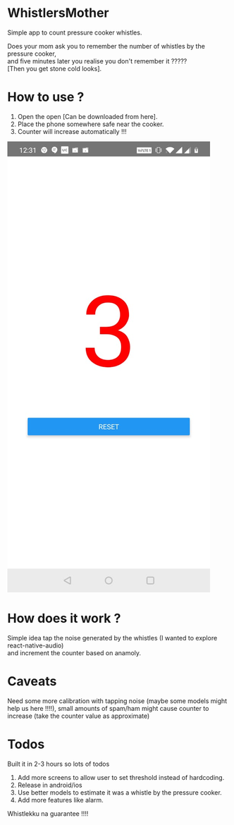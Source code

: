# WhistlersMother
Simple app to count pressure cooker whistles.  

Does your mom ask you to remember the number of whistles by the pressure cooker,  
and five minutes later you realise you don't remember it ?????  
[Then you get stone cold looks].  

# How to use ?
1. Open the open [Can be downloaded from here].
2. Place the phone somewhere safe near the cooker.
3. Counter will increase automatically !!!

![Alt text](img/wm.jpeg?raw=true "Whistler's Mother")

# How does it work ?
Simple idea tap the noise generated by the whistles (I wanted to explore react-native-audio)  
and increment the counter based on anamoly.

# Caveats
Need some more calibration with tapping noise (maybe some models might help us here !!!!),
small amounts of spam/ham might cause counter to increase (take the counter value as approximate)

# Todos
Built it in 2-3 hours so lots of todos 
1. Add more screens to allow user to set threshold instead of hardcoding.
2. Release in android/ios
3. Use better models to estimate it was a whistle by the pressure cooker.
4. Add more features like alarm.


Whistlekku na guarantee !!!!
